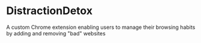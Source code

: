 # DistractionDetox
A custom Chrome extension enabling users to manage their browsing habits by adding and removing "bad" websites
